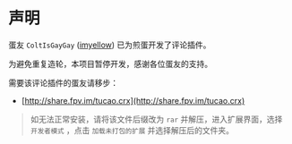 
# 声明

蛋友 `ColtIsGayGay` ([imyellow](https://github.com/imyellow)) 已为煎蛋开发了评论插件。

为避免重复造轮，本项目暂停开发，感谢各位蛋友的支持。

需要该评论插件的蛋友请移步：

* [http://share.fpv.im/tucao.crx](http://share.fpv.im/tucao.crx)

> 如无法正常安装，请将该文件后缀改为 `rar` 并解压，进入扩展界面，选择 `开发者模式` ，点击 `加载未打包的扩展` 并选择解压后的文件夹。